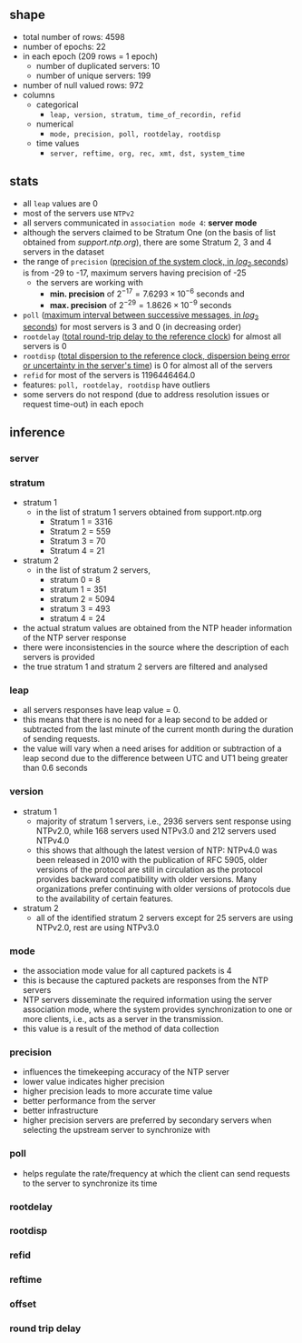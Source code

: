 ## shape
- total number of rows: 4598 
- number of epochs: 22 
- in each epoch (209 rows = 1 epoch) 
	- number of duplicated servers: 10 
	- number of unique servers: 199 
- number of null valued rows: 972
- columns
	- categorical
		- `leap, version, stratum, time_of_recordin, refid`
	- numerical
		- `mode, precision, poll, rootdelay, rootdisp`
	- time values
		- `server, reftime, org, rec, xmt, dst, system_time`

## stats
- all `leap` values are 0
- most of the servers use `NTPv2`
- all servers communicated in `association mode 4`: **server mode**
- although the servers claimed to be Stratum One (on the basis of list obtained from *support.ntp.org*), there are some Stratum 2, 3 and 4 servers in the dataset
- the range of `precision` (<u>precision of the system clock, in $log_2$ seconds</u>) is from -29 to -17, maximum servers having precision of -25
    - the servers are working with 
      - **min. precision** of $2^{-17} = 7.6293 \times 10^{-6}$ seconds and 
      - **max. precision** of $2^{-29} = 1.8626 \times 10^{-9}$ seconds
- `poll` (<u>maximum interval between successive messages, in $log_2$ seconds</u>) for most servers is 3 and 0 (in decreasing order)
- `rootdelay` (<u>total round-trip delay to the reference clock</u>) for almost all servers is 0
- `rootdisp` (<u>total dispersion to the reference clock, dispersion being error or uncertainty in the server's time</u>) is 0 for almost all of the servers
- `refid` for most of the servers is $1196446464.0$
- features: `poll, rootdelay, rootdisp` have outliers
- some servers do not respond (due to address resolution issues or request time-out) in each epoch

## inference
### server

### stratum
- stratum 1
	- in the list of stratum 1 servers obtained from support.ntp.org
		- Stratum 1 = 3316 
		- Stratum 2 = 559 
		- Stratum 3 = 70 
		- Stratum 4 = 21
- stratum 2
	- in the list of stratum 2 servers,
		- stratum 0 = 8
		- stratum 1 = 351
		- stratum 2 = 5094
		- stratum 3 = 493
		- stratum 4 = 24
- the actual stratum values are obtained from the NTP header information of the NTP server response
- there were inconsistencies in the source where the description of each servers is provided
- the true stratum 1 and stratum 2 servers are filtered and analysed

### leap
- all servers responses have leap value = 0. 
- this means that there is no need for a leap second to be added or subtracted from the last minute of the current month during the duration of sending requests.
- the value will vary when a need arises for addition or subtraction of a leap second due to the difference between UTC and UT1 being greater than 0.6 seconds

### version
- stratum 1
	- majority of stratum 1 servers, i.e., 2936 servers sent response using NTPv2.0, while 168 servers used NTPv3.0 and 212 servers used NTPv4.0
	- this shows that although the latest version of NTP: NTPv4.0 was been released in 2010 with the publication of RFC 5905, older versions of the protocol are still in circulation as the protocol provides backward compatibility with older versions. Many organizations prefer continuing with older versions of protocols due to the availability of certain features. 
- stratum 2
	- all of the identified stratum 2 servers except for 25 servers are using NTPv2.0, rest are using NTPv3.0

### mode
- the association mode value for all captured packets is 4
- this is because the captured packets are responses from the NTP servers
- NTP servers disseminate the required information using the server association mode, where the system provides synchronization to one or more clients, i.e., acts as a server in the transmission.
- this value is a result of the method of data collection

### precision
- influences the timekeeping accuracy of the NTP server
- lower value indicates higher precision
- higher precision leads to more accurate time value 
- better performance from the server
- better infrastructure
- higher precision servers are preferred by secondary servers when selecting the upstream server to synchronize with

### poll
- helps regulate the rate/frequency at which the client can send requests to the server to synchronize its time

### rootdelay

### rootdisp

### refid

### reftime

### offset

### round trip delay
